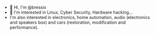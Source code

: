 - 👋 Hi, I'm @bressix
- 👀 I'm interested in Linux, Cyber Security, Hardware hacking...
- I'm also interested in electronics, home automation, audio (electronics and speakers box) and cars (restoration, modification and performance).
  

<!---
bressix/bressix is a ✨ special ✨ repository because its `README.md` (this file) appears on your GitHub profile.
You can click the Preview link to take a look at your changes.
--->
